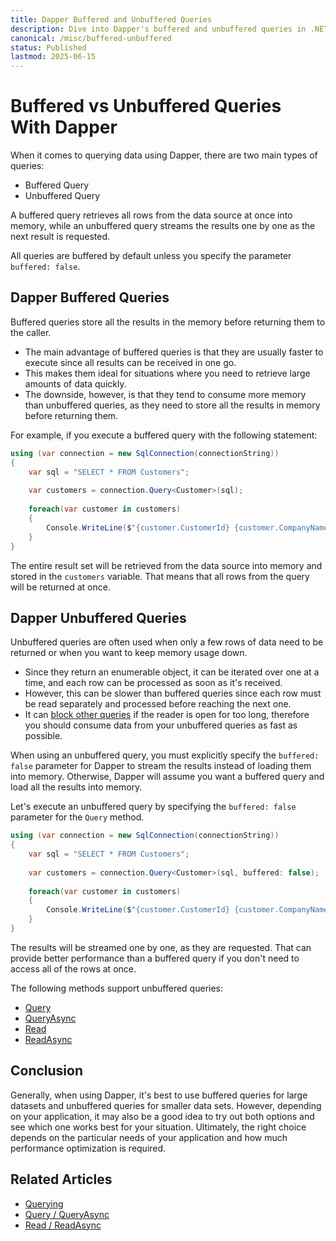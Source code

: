 ```yaml
---
title: Dapper Buffered and Unbuffered Queries
description: Dive into Dapper's buffered and unbuffered queries in .NET. Discover their usage, implications on performance, pros, cons, and ideal scenarios for use.
canonical: /misc/buffered-unbuffered
status: Published
lastmod: 2025-06-15
---
```


# Buffered vs Unbuffered Queries With Dapper

When it comes to querying data using Dapper, there are two main types of queries:

 - Buffered Query
 - Unbuffered Query
 
A buffered query retrieves all rows from the data source at once into memory, while an unbuffered query streams the results one by one as the next result is requested.

All queries are buffered by default unless you specify the parameter `buffered: false`.

## Dapper Buffered Queries

Buffered queries store all the results in the memory before returning them to the caller. 

- The main advantage of buffered queries is that they are usually faster to execute since all results can be received in one go. 
- This makes them ideal for situations where you need to retrieve large amounts of data quickly. 
- The downside, however, is that they tend to consume more memory than unbuffered queries, as they need to store all the results in memory before returning them.

For example, if you execute a buffered query with the following statement:

```csharp
using (var connection = new SqlConnection(connectionString))
{
    var sql = "SELECT * FROM Customers";
	
    var customers = connection.Query<Customer>(sql);
	
    foreach(var customer in customers)
    {
        Console.WriteLine($"{customer.CustomerId} {customer.CompanyName}");
    }
}
```

The entire result set will be retrieved from the data source into memory and stored in the `customers` variable. That means that all rows from the query will be returned at once. 

## Dapper Unbuffered Queries

Unbuffered queries are often used when only a few rows of data need to be returned or when you want to keep memory usage down. 

- Since they return an enumerable object, it can be iterated over one at a time, and each row can be processed as soon as it's received. 
- However, this can be slower than buffered queries since each row must be read separately and processed before reaching the next one.
- It can [block other queries](https://github.com/DapperLib/Dapper/issues/1328#issuecomment-532549546) if the reader is open for too long, therefore you should consume data from your unbuffered queries as fast as possible. 

When using an unbuffered query, you must explicitly specify the `buffered: false` parameter for Dapper to stream the results instead of loading them into memory. Otherwise, Dapper will assume you want a buffered query and load all the results into memory. 

Let's execute an unbuffered query by specifying the `buffered: false` parameter for the `Query` method.

```csharp
using (var connection = new SqlConnection(connectionString))
{
    var sql = "SELECT * FROM Customers";
	
    var customers = connection.Query<Customer>(sql, buffered: false);
	
    foreach(var customer in customers)
    {
        Console.WriteLine($"{customer.CustomerId} {customer.CompanyName}");
    }
}
```

The results will be streamed one by one, as they are requested. That can provide better performance than a buffered query if you don't need to access all of the rows at once.

The following methods support unbuffered queries:

- [Query](/dapper-query/selecting-multiple-rows#dapper-query)
- [QueryAsync](/dapper-query/selecting-multiple-rows#dapper-queryasync)
- [Read](/dapper-query/selecting-multiple-results)
- [ReadAsync](/dapper-query/selecting-multiple-results)

## Conclusion

Generally, when using Dapper, it's best to use buffered queries for large datasets and unbuffered queries for smaller data sets. However, depending on your application, it may also be a good idea to try out both options and see which one works best for your situation. Ultimately, the right choice depends on the particular needs of your application and how much performance optimization is required.

## Related Articles

- [Querying](/dapper-query)
- [Query / QueryAsync](/dapper-query/selecting-multiple-rows)
- [Read / ReadAsync](/dapper-query/selecting-multiple-results)